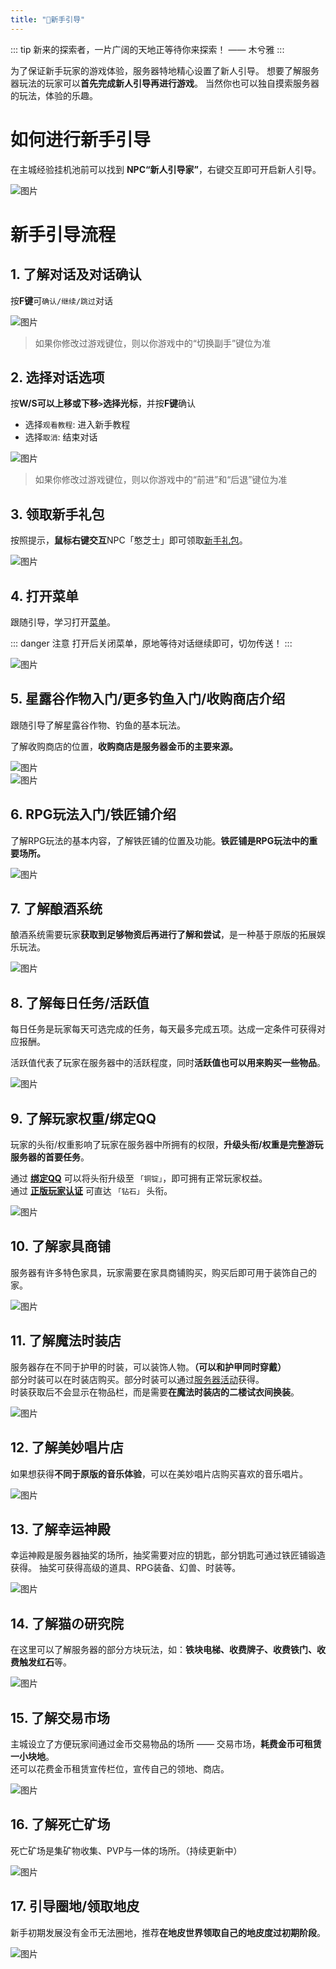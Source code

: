 ```yaml
---
title: "💾新手引导"
---
```


::: tip 新来的探索者，一片广阔的天地正等待你来探索！
—— 木兮雅
:::

为了保证新手玩家的游戏体验，服务器特地精心设置了新人引导。
想要了解服务器玩法的玩家可以**首先完成新人引导再进行游戏**。
当然你也可以独自摸索服务器的玩法，体验的乐趣。

# 如何进行新手引导

在主城经验挂机池前可以找到 **NPC“新人引导家”**，右键交互即可开启新人引导。

![图片](https://pic.imgdb.cn/item/665616fed9c307b7e94d5734.webp)

# 新手引导流程

## 1. 了解对话及对话确认

按**F键**可`确认/继续/跳过`对话

![图片](https://pic.imgdb.cn/item/665616ffd9c307b7e94d57c4.webp)
> 如果你修改过游戏键位，则以你游戏中的“切换副手”键位为准

## 2. 选择对话选项

按**W/S可以上移或下移`>`选择光标**，并按**F键**确认
+ 选择`观看教程`: 进入新手教程
+ 选择`取消`: 结束对话

![图片](https://pic.imgdb.cn/item/665616ffd9c307b7e94d584e.webp)
> 如果你修改过游戏键位，则以你游戏中的“前进”和“后退”键位为准

## 3. 领取新手礼包
按照提示，**鼠标右键交互**NPC「憨芝士」即可领取[新手礼包](gift.md)。

![图片](https://pic.imgdb.cn/item/665616ffd9c307b7e94d58b2.webp)

## 4. 打开菜单

跟随引导，学习打开[菜单](menu.md)。

::: danger 注意
打开后关闭菜单，原地等待对话继续即可，切勿传送！
:::

![图片](https://pic.imgdb.cn/item/66561700d9c307b7e94d5928.webp)

## 5. 星露谷作物入门/更多钓鱼入门/收购商店介绍

跟随引导了解星露谷作物、钓鱼的基本玩法。

了解收购商店的位置，**收购商店是服务器金币的主要来源。**

![图片](https://pic.imgdb.cn/item/665617dad9c307b7e94e7bc1.webp)  
![图片](https://pic.imgdb.cn/item/665617dad9c307b7e94e7c28.webp)

## 6. RPG玩法入门/铁匠铺介绍

了解RPG玩法的基本内容，了解铁匠铺的位置及功能。**铁匠铺是RPG玩法中的重要场所。**

![图片](https://pic.imgdb.cn/item/665617dad9c307b7e94e7c9e.webp)

## 7. 了解酿酒系统

酿酒系统需要玩家**获取到足够物资后再进行了解和尝试**，是一种基于原版的拓展娱乐玩法。

![图片](https://pic.imgdb.cn/item/665617dbd9c307b7e94e7d72.webp)

## 8. 了解每日任务/活跃值

每日任务是玩家每天可选完成的任务，每天最多完成五项。达成一定条件可获得对应报酬。

活跃值代表了玩家在服务器中的活跃程度，同时**活跃值也可以用来购买一些物品**。

![图片](https://pic.imgdb.cn/item/665617dbd9c307b7e94e7e11.webp)

## 9. 了解玩家权重/绑定QQ

玩家的头衔/权重影响了玩家在服务器中所拥有的权限，**升级头衔/权重是完整游玩服务器的首要任务**。

通过 [**绑定QQ**](qqbind.md) 可以将头衔升级至 `「铜锭」`，即可拥有正常玩家权益。  
通过 [**正版玩家认证**](premium.md) 可直达 `「钻石」` 头衔。

![图片](https://pic.imgdb.cn/item/66561810d9c307b7e94ec029.webp)

## 10. 了解家具商铺
服务器有许多特色家具，玩家需要在家具商铺购买，购买后即可用于装饰自己的家。

![图片](https://pic.imgdb.cn/item/66561810d9c307b7e94ec120.webp)

## 11. 了解魔法时装店
服务器存在不同于护甲的时装，可以装饰人物。**（可以和护甲同时穿戴）**  
部分时装可以在时装店购买。部分时装可以通过[服务器活动](events)获得。  
时装获取后不会显示在物品栏，而是需要**在魔法时装店的二楼试衣间换装**。

![图片](https://pic.imgdb.cn/item/66561810d9c307b7e94ec19d.webp)

## 12. 了解美妙唱片店
如果想获得**不同于原版的音乐体验**，可以在美妙唱片店购买喜欢的音乐唱片。

![图片](https://pic.imgdb.cn/item/66561810d9c307b7e94ec221.webp)

## 13. 了解幸运神殿
幸运神殿是服务器抽奖的场所，抽奖需要对应的钥匙，部分钥匙可通过铁匠铺锻造获得。
抽奖可获得高级的道具、RPG装备、幻兽、时装等。

![图片](https://pic.imgdb.cn/item/66561811d9c307b7e94ec290.webp)

## 14. 了解猫の研究院
在这里可以了解服务器的部分方块玩法，如：**铁块电梯、收费牌子、收费铁门、收费触发红石**等。

![图片](https://pic.imgdb.cn/item/6656184bd9c307b7e94f11d5.webp)

## 15. 了解交易市场
主城设立了方便玩家间通过金币交易物品的场所 —— 交易市场，**耗费金币可租赁一小块地**。  
还可以花费金币租赁宣传栏位，宣传自己的领地、商店。

![图片](https://pic.imgdb.cn/item/6656184bd9c307b7e94f1281.webp)

## 16. 了解死亡矿场
死亡矿场是集矿物收集、PVP与一体的场所。（持续更新中）

![图片](https://pic.imgdb.cn/item/6656184cd9c307b7e94f1322.webp)

## 17. 引导圈地/领取地皮
新手初期发展没有金币无法圈地，推荐**在地皮世界领取自己的地皮度过初期阶段**。

![图片](https://pic.imgdb.cn/item/6656184cd9c307b7e94f1391.webp)
